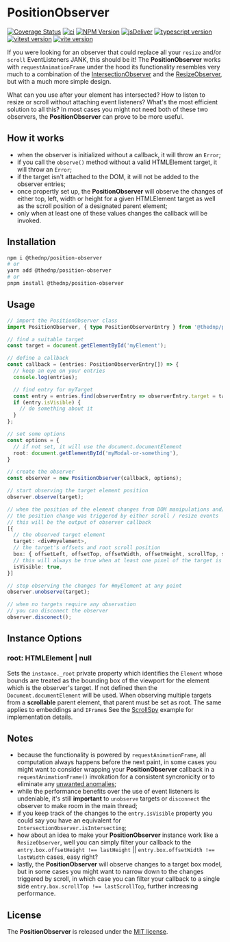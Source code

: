 # PositionObserver
[![Coverage Status](https://coveralls.io/repos/github/thednp/position-observer/badge.svg)](https://coveralls.io/github/thednp/position-observer)
[![ci](https://github.com/thednp/position-observer/actions/workflows/ci.yml/badge.svg)](https://github.com/thednp/position-observer/actions/workflows/ci.yml)
[![NPM Version](https://img.shields.io/npm/v/@thednp/position-observer.svg)](https://www.npmjs.com/package/@thednp/position-observer)
[![jsDeliver](https://img.shields.io/jsdelivr/npm/hw/@thednp/position-observer)](https://www.jsdelivr.com/package/npm/@thednp/position-observer)
[![typescript version](https://img.shields.io/badge/typescript-5.6.3-brightgreen)](https://www.typescriptlang.org/)
[![vitest version](https://img.shields.io/badge/vitest-2.1.4-brightgreen)](https://vitest.dev/)
[![vite version](https://img.shields.io/badge/vite-5.4.10-brightgreen)](https://vitejs.dev/)

If you were looking for an observer that could replace all your `resize` and/or `scroll` EventListeners JANK, this should be it! The **PositionObserver** works with `requestAnimationFrame` under the hood its functionality resembles very much to a combination of the [IntersectionObserver](https://developer.mozilla.org/en-US/docs/Web/API/IntersectionObserver) and the [ResizeObserver](https://developer.mozilla.org/en-US/docs/Web/API/ResizeObserver), but with a much more simple design.

What can you use after your element has intersected? How to listen to resize or scroll without attaching event listeners? What's the most efficient solution to all this?
In most cases you might not need both of these two observers, the **PositionObserver** can prove to be more useful.


## How it works
* when the observer is initialized without a callback, it will throw an `Error`;
* if you call the `observe()` method without a valid HTMLElement target, it will throw an `Error`;
* if the target isn't attached to the DOM, it will not be added to the observer entries;
* once propertly set up, the **PositionObserver** will observe the changes of either top, left, width or height for a given HTMLElement target as well as the scroll position of a designated parent element;
* only when at least one of these values changes the callback will be invoked.


## Installation

```bash
npm i @thednp/position-observer
# or
yarn add @thednp/position-observer
# or
pnpm install @thednp/position-observer
```

## Usage

```ts
// import the PositionObserver class
import PositionObserver, { type PositionObserverEntry } from '@thednp/position-observer';

// find a suitable target
const target = document.getElementById('myElement');

// define a callback
const callback = (entries: PositionObserverEntry[]) => {
  // keep an eye on your entries
  console.log(entries);

  // find entry for myTarget
  const entry = entries.find(observerEntry => observerEntry.target = target);
  if (entry.isVisible) {
    // do something about it
  }
};

// set some options
const options = {
  // if not set, it will use the document.documentElement
  root: document.getElementById('myModal-or-something'),
}

// create the observer
const observer = new PositionObserver(callback, options);

// start observing the target element position
observer.observe(target);

// when the position of the element changes from DOM manipulations and/or
// the position change was triggered by either scroll / resize events
// this will be the output of observer callback
[{
  // the observed target element
  target: <div#myelement>,
  // the target's offsets and root scroll position
  box: { offsetLeft, offsetTop, offsetWidth, offsetHeight, scrollTop, scrollLeft },
  // this will always be true when at least one pixel of the target is visible in the viewport
  isVisible: true,
}]

// stop observing the changes for #myElement at any point
observer.unobserve(target);

// when no targets require any observation
// you can disconect the observer
observer.disconect();
```

## Instance Options

### root: HTMLElement | null
Sets the `instance._root` private property which identifies the `Element` whose bounds are treated as the bounding box of the viewport for the element which is the observer's target. If not defined then the `Document.documentElement` will be used.
When observing multiple targets from a **scrollable** parent element, that parent must be set as root. The same applies to embeddings and `IFrame`s See the [ScrollSpy](https://github.com/thednp/bootstrap.native/blob/master/src/components/scrollspy.ts) example for implementation details.


## Notes
* because the functionality is powered by `requestAnimationFrame`, all computation always happens before the next paint, in some cases you might want to consider wrapping your **PositionObserver** callback in a `requestAnimationFrame()` invokation for a consistent syncronicity or to eliminate any [unwanted anomalies](https://developer.mozilla.org/en-US/docs/Web/API/ResizeObserver#observation_errors);
* while the performance benefits over the use of event listeners is undeniable, it's still **important** to `unobserve` targets or `disconnect` the observer to make room in the main thread;
* if you keep track of the changes to the `entry.isVisible` property you could say you have an equivalent for `IntersectionObserver.isIntersecting`; 
* how about an idea to make your **PositionObserver** instance work like a `ResizeObserver`, well you can simply filter your callback to the `entry.box.offsetHeight !== lastHeight` || `entry.box.offsetWidth !== lastWidth` cases, easy right?
* lastly, the **PositionObserver** will observe changes to a target box model, but in some cases you might want to narrow down to the changes triggered by scroll, in which case you can filter your callback to a single side `entry.box.scrollTop !== lastScrollTop`, further increasing performance.


## License
The **PositionObserver** is released under the [MIT license](https://github.com/thednp/position-observer/blob/master/LICENSE).
